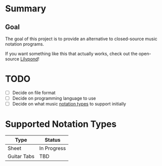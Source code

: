 # Summary
## Goal
The goal of this project is to provide an alternative to closed-source music notation programs.

If you want something like this that actually works, check out the open-source [Lilypond](https://lilypond.org/index.html)!

# TODO
- [ ] Decide on file format
- [ ] Decide on programming language to use
- [ ] Decide on what music [notation types](#supported-notation-types) to support initially

# Supported Notation Types
| Type | Status |
| ---- | ------ |
| Sheet | In Progress |
| Guitar Tabs | TBD |
